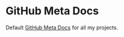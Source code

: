 # GitHub Meta Docs

Default [GitHub Meta Docs](https://docs.github.com/en/communities/setting-up-your-project-for-healthy-contributions/creating-a-default-community-health-file) for all my projects.

